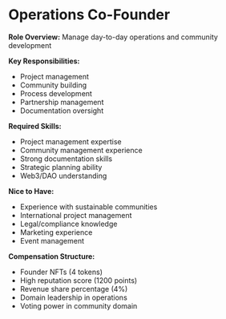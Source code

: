 # Operations Co-Founder

**Role Overview:** Manage day-to-day operations and community development

**Key Responsibilities:**

- Project management
- Community building
- Process development
- Partnership management
- Documentation oversight

**Required Skills:**

- Project management expertise
- Community management experience
- Strong documentation skills
- Strategic planning ability
- Web3/DAO understanding

**Nice to Have:**

- Experience with sustainable communities
- International project management
- Legal/compliance knowledge
- Marketing experience
- Event management

**Compensation Structure:**

- Founder NFTs (4 tokens)
- High reputation score (1200 points)
- Revenue share percentage (4%)
- Domain leadership in operations
- Voting power in community domain